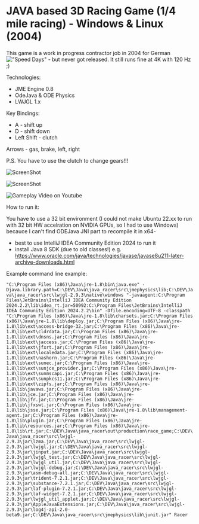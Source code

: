 # JAVA based 3D Racing Game (1/4 mile racing) - Windows & Linux (2004)
This game is a work in progress contractor job in 2004 for German !["Speed Days"](https://www.takt-magazin.de/magazin/speeddays_211078) - but never got released.
It still runs fine at 4K with 120 Hz ;)

Technologies: 
  * JME Engine 0.8
  * OdeJava & ODE Physics
  * LWJGL 1.x

Key Bindings: 

* A - shift up
* D - shift down
* Left Shift - clutch

Arrows - gas, brake, left, right

P.S. You have to use the clutch to change gears!!!


![ScreenShot](https://raw.github.com/tbruckschlegel//java_racer/main/shot2.png)

![ScreenShot](https://raw.github.com/tbruckschlegel//java_racer/main/shot1.png)

![Gameplay Video on Youtube](https://youtu.be/ylgMphfeElM)




How to run it:

You have to use a 32 bit environment (I could not make Ubuntu 22.xx to run with 32 bit HW accelration on NVIDIA GPUs, so I had to use Windows) becauce I can't find ODEJava JNI part to recompile it in x64-

 * best to use IntelliJ IDEA Community Edition 2024 to run it
 * install Java 8 SDK (due to old classes!) e.g. https://www.oracle.com/java/technologies/javase/javase8u211-later-archive-downloads.html

Example command line example:

```"C:\Program Files (x86)\Java\jre-1.8\bin\java.exe" -Djava.library.path=C:\DEV\Java\java_racer\src\jmephysics\lib;C:\DEV\Java\java_racer\src\lwjgl-2.9.3\native\windows "-javaagent:C:\Program Files\JetBrains\IntelliJ IDEA Community Edition 2024.2.2\lib\idea_rt.jar=50992:C:\Program Files\JetBrains\IntelliJ IDEA Community Edition 2024.2.2\bin" -Dfile.encoding=UTF-8 -classpath "C:\Program Files (x86)\Java\jre-1.8\lib\charsets.jar;C:\Program Files (x86)\Java\jre-1.8\lib\deploy.jar;C:\Program Files (x86)\Java\jre-1.8\lib\ext\access-bridge-32.jar;C:\Program Files (x86)\Java\jre-1.8\lib\ext\cldrdata.jar;C:\Program Files (x86)\Java\jre-1.8\lib\ext\dnsns.jar;C:\Program Files (x86)\Java\jre-1.8\lib\ext\jaccess.jar;C:\Program Files (x86)\Java\jre-1.8\lib\ext\jfxrt.jar;C:\Program Files (x86)\Java\jre-1.8\lib\ext\localedata.jar;C:\Program Files (x86)\Java\jre-1.8\lib\ext\nashorn.jar;C:\Program Files (x86)\Java\jre-1.8\lib\ext\sunec.jar;C:\Program Files (x86)\Java\jre-1.8\lib\ext\sunjce_provider.jar;C:\Program Files (x86)\Java\jre-1.8\lib\ext\sunmscapi.jar;C:\Program Files (x86)\Java\jre-1.8\lib\ext\sunpkcs11.jar;C:\Program Files (x86)\Java\jre-1.8\lib\ext\zipfs.jar;C:\Program Files (x86)\Java\jre-1.8\lib\javaws.jar;C:\Program Files (x86)\Java\jre-1.8\lib\jce.jar;C:\Program Files (x86)\Java\jre-1.8\lib\jfr.jar;C:\Program Files (x86)\Java\jre-1.8\lib\jfxswt.jar;C:\Program Files (x86)\Java\jre-1.8\lib\jsse.jar;C:\Program Files (x86)\Java\jre-1.8\lib\management-agent.jar;C:\Program Files (x86)\Java\jre-1.8\lib\plugin.jar;C:\Program Files (x86)\Java\jre-1.8\lib\resources.jar;C:\Program Files (x86)\Java\jre-1.8\lib\rt.jar;C:\DEV\Java\java_racer\out\production\race_game;C:\DEV\Java\java_racer\src\lwjgl-2.9.3\jar\lzma.jar;C:\DEV\Java\java_racer\src\lwjgl-2.9.3\jar\lwjgl.jar;C:\DEV\Java\java_racer\src\lwjgl-2.9.3\jar\jinput.jar;C:\DEV\Java\java_racer\src\lwjgl-2.9.3\jar\lwjgl_test.jar;C:\DEV\Java\java_racer\src\lwjgl-2.9.3\jar\lwjgl_util.jar;C:\DEV\Java\java_racer\src\lwjgl-2.9.3\jar\lwjgl-debug.jar;C:\DEV\Java\java_racer\src\lwjgl-2.9.3\jar\asm-debug-all.jar;C:\DEV\Java\java_racer\src\lwjgl-2.9.3\jar\trident-7.2.1.jar;C:\DEV\Java\java_racer\src\lwjgl-2.9.3\jar\substance-7.2.1.jar;C:\DEV\Java\java_racer\src\lwjgl-2.9.3\jar\laf-plugin-7.2.1.jar;C:\DEV\Java\java_racer\src\lwjgl-2.9.3\jar\laf-widget-7.2.1.jar;C:\DEV\Java\java_racer\src\lwjgl-2.9.3\jar\lwjgl_util_applet.jar;C:\DEV\Java\java_racer\src\lwjgl-2.9.3\jar\AppleJavaExtensions.jar;C:\DEV\Java\java_racer\src\lwjgl-2.9.3\jar\log4j-api-2.0-beta9.jar;C:\DEV\Java\java_racer\src\jmephysics\lib\junit.jar" Racer```
